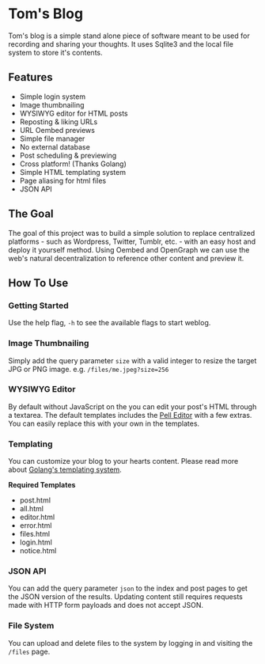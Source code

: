 # Tom's Blog

Tom's blog is a simple stand alone piece of software meant to be used for 
recording and sharing your thoughts. It uses Sqlite3 and the local file system 
to store it's contents.

## Features

 * Simple login system
 * Image thumbnailing
 * WYSIWYG editor for HTML posts
 * Reposting & liking URLs
 * URL Oembed previews
 * Simple file manager
 * No external database
 * Post scheduling & previewing
 * Cross platform! (Thanks Golang)
 * Simple HTML templating system
 * Page aliasing for html files
 * JSON API
 
## The Goal

The goal of this project was to build a simple solution to replace 
centralized platforms - such as Wordpress, Twitter, Tumblr, etc. - with an easy 
host and deploy it yourself method. Using Oembed and OpenGraph we can use the
 web's natural decentralization to reference other content and preview it.
 
## How To Use

### Getting Started

Use the help flag, `-h` to see the available flags to start weblog.

### Image Thumbnailing

Simply add the query parameter `size` with a valid integer to resize the target
JPG or PNG image. e.g. `/files/me.jpeg?size=256`

### WYSIWYG Editor

By default without JavaScript on the you can edit your post's HTML through a
textarea. The default templates includes the 
[Pell Editor](https://github.com/jaredreich/pell) with a few extras. You can 
easily replace this with your own in the templates.

### Templating

You can customize your blog to your hearts content. Please read more about
[Golang's templating system](https://golang.org/pkg/text/template/).

**Required Templates**

 * post.html
 * all.html
 * editor.html
 * error.html
 * files.html
 * login.html
 * notice.html

### JSON API

You can add the query parameter `json` to the index and post pages to get the
JSON version of the results. Updating content still requires requests made with
HTTP form payloads and does not accept JSON.

### File System

You can upload and delete files to the system by logging in and visiting the
`/files` page.